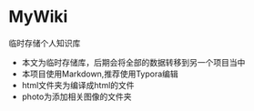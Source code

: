 # MyWiki

临时存储个人知识库

- 本文为临时存储库，后期会将全部的数据转移到另一个项目当中
- 本项目使用Markdown,推荐使用Typora编辑
- html文件夹为编译成html的文件
- photo为添加相关图像的文件夹